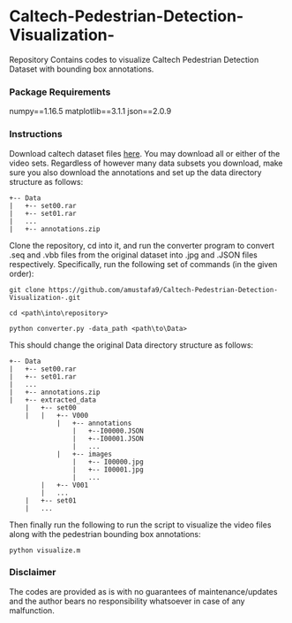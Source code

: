 # Caltech-Pedestrian-Detection-Visualization-
Repository Contains codes to visualize Caltech Pedestrian Detection Dataset with bounding box annotations.

### Package Requirements
numpy==1.16.5
matplotlib==3.1.1
json==2.0.9

### Instructions
Download caltech dataset files [here](http://www.vision.caltech.edu/Image_Datasets/CaltechPedestrians/). You may download all or either of the video sets. Regardless of however many
data subsets you download, make sure you also download the annotations and set up the data directory structure as follows:

```
+-- Data
|   +-- set00.rar
|   +-- set01.rar
|   ...
|   +-- annotations.zip
```

Clone the repository, cd into it, and run the converter program to convert .seq and .vbb files from the original dataset into .jpg and .JSON files respectively. Specifically, 
run the following set of commands (in the given order):

```
git clone https://github.com/amustafa9/Caltech-Pedestrian-Detection-Visualization-.git

cd <path\into\repository>

python converter.py -data_path <path\to\Data> 
```


This should change the original Data directory structure as follows:

```
+-- Data
|   +-- set00.rar
|   +-- set01.rar
|   ...
|   +-- annotations.zip
|   +-- extracted_data
    |   +-- set00
    |   |   +-- V000
            |   +-- annotations
                |   +--I00000.JSON
                |   +--I00001.JSON
                |   ...
            |   +-- images
                |   +-- I00000.jpg
                |   +-- I00001.jpg
                |   ...
        |   +-- V001
        |   ...
    |   +-- set01
    |   ... 
```

Then finally run the following to run the script to visualize the video files along with the pedestrian bounding box annotations:

```
python visualize.m
```

### Disclaimer
The codes are provided as is with no guarantees of maintenance/updates and the author bears no responsibility whatsoever in case of any malfunction. 
